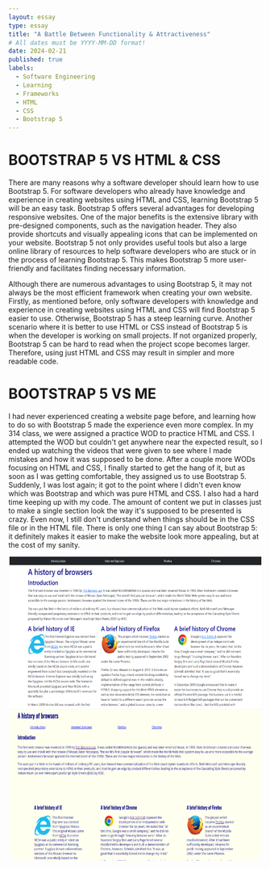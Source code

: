 ```yaml
---
layout: essay
type: essay
title: "A Battle Between Functionality & Attractiveness"
# All dates must be YYYY-MM-DD format!
date: 2024-02-21
published: true
labels:
  - Software Engineering
  - Learning
  - Frameworks
  - HTML
  - CSS
  - Bootstrap 5
---
```

# BOOTSTRAP 5 VS HTML & CSS
There are many reasons why a software developer should learn how to use Bootstrap 5. For software developers who already have knowledge and experience in creating websites using HTML and CSS, learning Bootstrap 5 will be an easy task. Bootstrap 5 offers several advantages for developing responsive websites. One of the major benefits is the extensive library with pre-designed components, such as the navigation header. They also provide shortcuts and visually appealing icons that can be implemented on your website. Bootstrap 5 not only provides useful tools but also a large online library of resources to help software developers who are stuck or in the process of learning Bootstrap 5. This makes Bootstrap 5 more user-friendly and facilitates finding necessary information.

Although there are numerous advantages to using Bootstrap 5, it may not always be the most efficient framework when creating your own website. Firstly, as mentioned before, only software developers with knowledge and experience in creating websites using HTML and CSS will find Bootstrap 5 easier to use. Otherwise, Bootstrap 5 has a steep learning curve. Another scenario where it is better to use HTML or CSS instead of Bootstrap 5 is when the developer is working on small projects. If not organized properly, Bootstrap 5 can be hard to read when the project scope becomes larger. Therefore, using just HTML and CSS may result in simpler and more readable code.


# BOOTSTRAP 5 VS ME
I had never experienced creating a website page before, and learning how to do so with Bootstrap 5 made the experience even more complex. In my 314 class, we were assigned a practice WOD to practice HTML and CSS. I attempted the WOD but couldn't get anywhere near the expected result, so I ended up watching the videos that were given to see where I made mistakes and how it was supposed to be done. After a couple more WODs focusing on HTML and CSS, I finally started to get the hang of it, but as soon as I was getting comfortable, they assigned us to use Bootstrap 5. Suddenly, I was lost again; it got to the point where I didn't even know which was Bootstrap and which was pure HTML and CSS. I also had a hard time keeping up with my code. The amount of content we put in classes just to make a single section look the way it's supposed to be presented is crazy. Even now, I still don't understand when things should be in the CSS file or in the HTML file. There is only one thing I can say about Bootstrap 5: it definitely makes it easier to make the website look more appealing, but at the cost of my sanity.


<div style="text-align:center">
<img  width="500" height="300" src="../img/HTML.png" />
<img  width="500" height="300" src="../img/Bootstrap.png" />
</div>








